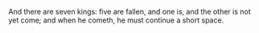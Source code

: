 And there are seven kings: five are fallen, and one is, and the other is not yet come; and when he cometh, he must continue a short space.
